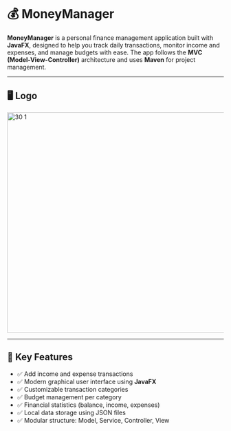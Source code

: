 # 💰 MoneyManager

**MoneyManager** is a personal finance management application built with **JavaFX**, designed to help you track daily transactions, monitor income and expenses, and manage budgets with ease. The app follows the **MVC (Model-View-Controller)** architecture and uses **Maven** for project management.

---

## 🖥️ Logo  
<img width="512" height="512" alt="30 1" src="https://github.com/user-attachments/assets/4eda68d9-472c-4856-b29e-539d76d41fa7" />

---

## 🚀 Key Features

- ✅ Add income and expense transactions  
- ✅ Modern graphical user interface using **JavaFX**  
- ✅ Customizable transaction categories  
- ✅ Budget management per category  
- ✅ Financial statistics (balance, income, expenses)  
- ✅ Local data storage using JSON files  
- ✅ Modular structure: Model, Service, Controller, View  
